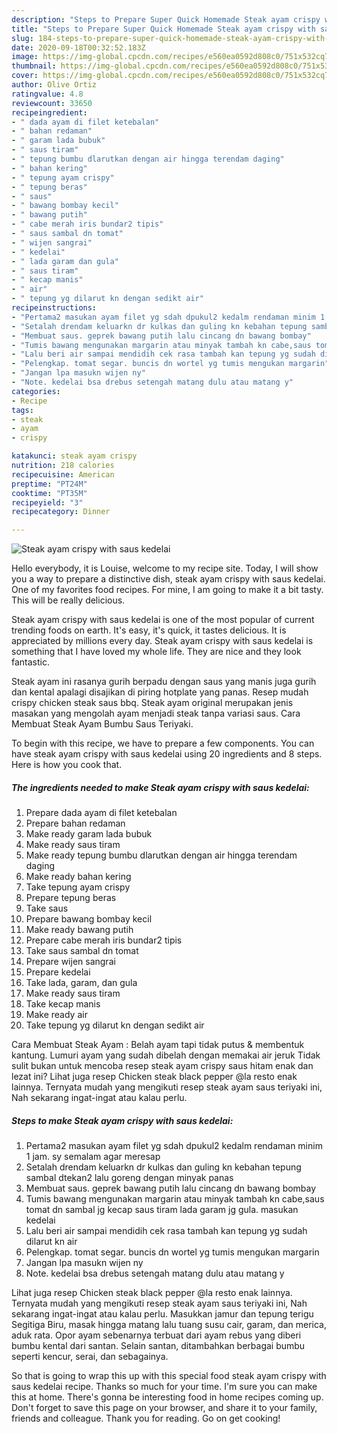 ```yaml
---
description: "Steps to Prepare Super Quick Homemade Steak ayam crispy with saus kedelai"
title: "Steps to Prepare Super Quick Homemade Steak ayam crispy with saus kedelai"
slug: 184-steps-to-prepare-super-quick-homemade-steak-ayam-crispy-with-saus-kedelai
date: 2020-09-18T00:32:52.183Z
image: https://img-global.cpcdn.com/recipes/e560ea0592d808c0/751x532cq70/steak-ayam-crispy-with-saus-kedelai-foto-resep-utama.jpg
thumbnail: https://img-global.cpcdn.com/recipes/e560ea0592d808c0/751x532cq70/steak-ayam-crispy-with-saus-kedelai-foto-resep-utama.jpg
cover: https://img-global.cpcdn.com/recipes/e560ea0592d808c0/751x532cq70/steak-ayam-crispy-with-saus-kedelai-foto-resep-utama.jpg
author: Olive Ortiz
ratingvalue: 4.8
reviewcount: 33650
recipeingredient:
- " dada ayam di filet ketebalan"
- " bahan redaman"
- " garam lada bubuk"
- " saus tiram"
- " tepung bumbu dlarutkan dengan air hingga terendam daging"
- " bahan kering"
- " tepung ayam crispy"
- " tepung beras"
- " saus"
- " bawang bombay kecil"
- " bawang putih"
- " cabe merah iris bundar2 tipis"
- " saus sambal dn tomat"
- " wijen sangrai"
- " kedelai"
- " lada garam dan gula"
- " saus tiram"
- " kecap manis"
- " air"
- " tepung yg dilarut kn dengan sedikt air"
recipeinstructions:
- "Pertama2 masukan ayam filet yg sdah dpukul2 kedalm rendaman minim 1 jam. sy semalam agar meresap"
- "Setalah drendam keluarkn dr kulkas dan guling kn kebahan tepung sambal dtekan2 lalu goreng dengan minyak panas"
- "Membuat saus. geprek bawang putih lalu cincang dn bawang bombay"
- "Tumis bawang mengunakan margarin atau minyak tambah kn cabe,saus tomat dn sambal jg kecap saus tiram lada garam jg gula. masukan kedelai"
- "Lalu beri air sampai mendidih cek rasa tambah kan tepung yg sudah dilarut kn air"
- "Pelengkap. tomat segar. buncis dn wortel yg tumis mengukan margarin"
- "Jangan lpa masukn wijen ny"
- "Note. kedelai bsa drebus setengah matang dulu atau matang y"
categories:
- Recipe
tags:
- steak
- ayam
- crispy

katakunci: steak ayam crispy 
nutrition: 218 calories
recipecuisine: American
preptime: "PT24M"
cooktime: "PT35M"
recipeyield: "3"
recipecategory: Dinner

---
```



![Steak ayam crispy with saus kedelai](https://img-global.cpcdn.com/recipes/e560ea0592d808c0/751x532cq70/steak-ayam-crispy-with-saus-kedelai-foto-resep-utama.jpg)

Hello everybody, it is Louise, welcome to my recipe site. Today, I will show you a way to prepare a distinctive dish, steak ayam crispy with saus kedelai. One of my favorites food recipes. For mine, I am going to make it a bit tasty. This will be really delicious.

Steak ayam crispy with saus kedelai is one of the most popular of current trending foods on earth. It's easy, it's quick, it tastes delicious. It is appreciated by millions every day. Steak ayam crispy with saus kedelai is something that I have loved my whole life. They are nice and they look fantastic.

Steak ayam ini rasanya gurih berpadu dengan saus yang manis juga gurih dan kental apalagi disajikan di piring hotplate yang panas. Resep mudah crispy chicken steak saus bbq. Steak ayam original merupakan jenis masakan yang mengolah ayam menjadi steak tanpa variasi saus. Cara Membuat Steak Ayam Bumbu Saus Teriyaki.


To begin with this recipe, we have to prepare a few components. You can have steak ayam crispy with saus kedelai using 20 ingredients and 8 steps. Here is how you cook that.

<!--inarticleads1-->

##### The ingredients needed to make Steak ayam crispy with saus kedelai:

1. Prepare  dada ayam di filet ketebalan
1. Prepare  bahan redaman
1. Make ready  garam lada bubuk
1. Make ready  saus tiram
1. Make ready  tepung bumbu dlarutkan dengan air hingga terendam daging
1. Make ready  bahan kering
1. Take  tepung ayam crispy
1. Prepare  tepung beras
1. Take  saus
1. Prepare  bawang bombay kecil
1. Make ready  bawang putih
1. Prepare  cabe merah iris bundar2 tipis
1. Take  saus sambal dn tomat
1. Prepare  wijen sangrai
1. Prepare  kedelai
1. Take  lada, garam, dan gula
1. Make ready  saus tiram
1. Take  kecap manis
1. Make ready  air
1. Take  tepung yg dilarut kn dengan sedikt air


Cara Membuat Steak Ayam : Belah ayam tapi tidak putus &amp; membentuk kantung. Lumuri ayam yang sudah dibelah dengan memakai air jeruk Tidak sulit bukan untuk mencoba resep steak ayam crispy saus hitam enak dan lezat ini? Lihat juga resep Chicken steak black pepper @la resto enak lainnya. Ternyata mudah yang mengikuti resep steak ayam saus teriyaki ini, Nah sekarang ingat-ingat atau kalau perlu. 

<!--inarticleads2-->

##### Steps to make Steak ayam crispy with saus kedelai:

1. Pertama2 masukan ayam filet yg sdah dpukul2 kedalm rendaman minim 1 jam. sy semalam agar meresap
1. Setalah drendam keluarkn dr kulkas dan guling kn kebahan tepung sambal dtekan2 lalu goreng dengan minyak panas
1. Membuat saus. geprek bawang putih lalu cincang dn bawang bombay
1. Tumis bawang mengunakan margarin atau minyak tambah kn cabe,saus tomat dn sambal jg kecap saus tiram lada garam jg gula. masukan kedelai
1. Lalu beri air sampai mendidih cek rasa tambah kan tepung yg sudah dilarut kn air
1. Pelengkap. tomat segar. buncis dn wortel yg tumis mengukan margarin
1. Jangan lpa masukn wijen ny
1. Note. kedelai bsa drebus setengah matang dulu atau matang y


Lihat juga resep Chicken steak black pepper @la resto enak lainnya. Ternyata mudah yang mengikuti resep steak ayam saus teriyaki ini, Nah sekarang ingat-ingat atau kalau perlu. Masukkan jamur dan tepung terigu Segitiga Biru, masak hingga matang lalu tuang susu cair, garam, dan merica, aduk rata. Opor ayam sebenarnya terbuat dari ayam rebus yang diberi bumbu kental dari santan. Selain santan, ditambahkan berbagai bumbu seperti kencur, serai, dan sebagainya. 

So that is going to wrap this up with this special food steak ayam crispy with saus kedelai recipe. Thanks so much for your time. I'm sure you can make this at home. There's gonna be interesting food in home recipes coming up. Don't forget to save this page on your browser, and share it to your family, friends and colleague. Thank you for reading. Go on get cooking!
